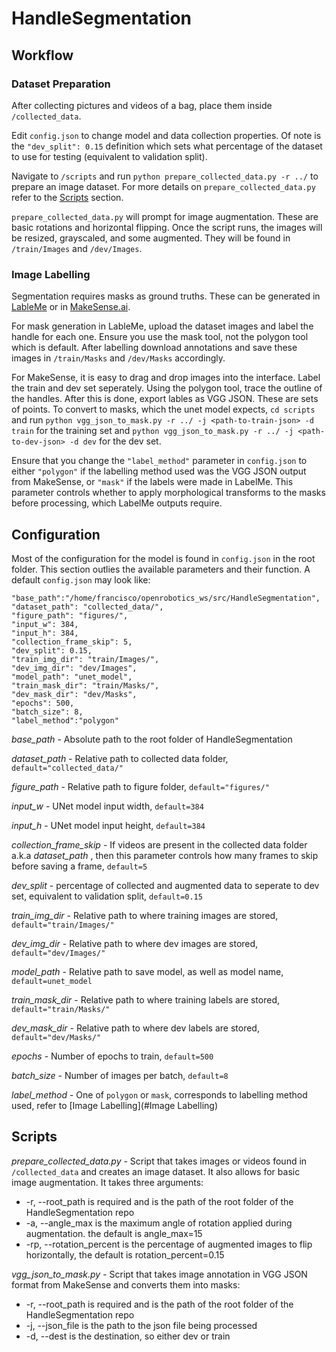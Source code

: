 # HandleSegmentation

## Workflow

### Dataset Preparation
After collecting pictures and videos of a bag, place them inside `/collected_data`.

Edit `config.json` to change model and data collection properties. Of note is the `"dev_split": 0.15` definition which sets what percentage of the dataset to use for testing (equivalent to validation split).

Navigate to `/scripts` and run `python prepare_collected_data.py -r ../` to prepare an image dataset. For more details on `prepare_collected_data.py` refer to the [Scripts](#Scripts) section.

`prepare_collected_data.py` will prompt for image augmentation. These are basic rotations and horizontal flipping. Once the script runs, the images will be resized, grayscaled, and some augmented. They will be found in `/train/Images` and `/dev/Images`.

### Image Labelling
Segmentation requires masks as ground truths. These can be generated in [LableMe](http://labelme.csail.mit.edu/Release3.0/) or in [MakeSense.ai](https://www.makesense.ai/).

For mask  generation in LableMe, upload the dataset images and label the handle for each one. Ensure you use the mask tool, not the polygon tool which is default. After labelling download annotations and save these images in `/train/Masks` and `/dev/Masks` accordingly.

For MakeSense, it is easy to drag and drop images into the interface. Label the train and dev set seperately. Using the polygon tool, trace the outline of the handles. After this is done, export lables as VGG JSON. These are sets of points. To convert to masks, which the unet model expects, `cd scripts` and run `python vgg_json_to_mask.py -r ../ -j <path-to-train-json> -d train` for the training set and `python vgg_json_to_mask.py -r ../ -j <path-to-dev-json> -d dev` for the dev set.

Ensure that you change the `"label_method"` parameter in `config.json` to either `"polygon"` if the labelling method used was the VGG JSON output from MakeSense, or `"mask"` if the labels were made in LabelMe. This parameter controls whether to apply morphological transforms to the masks before processing, which LabelMe outputs require.

## Configuration
Most of the configuration for the model is found in `config.json` in the root folder. This section outlies the available parameters and their function. A default `config.json` may look like:

	"base_path":"/home/francisco/openrobotics_ws/src/HandleSegmentation",
	"dataset_path": "collected_data/",
	"figure_path": "figures/",
	"input_w": 384,
	"input_h": 384,
	"collection_frame_skip": 5,
	"dev_split": 0.15,
	"train_img_dir": "train/Images/",
	"dev_img_dir": "dev/Images",
	"model_path": "unet_model",
	"train_mask_dir": "train/Masks/",
	"dev_mask_dir": "dev/Masks",
	"epochs": 500,
	"batch_size": 8,
	"label_method":"polygon"


_base_path_ - Absolute path to the root folder of HandleSegmentation

_dataset_path_ - Relative path to collected data folder, `default="collected_data/"`

_figure_path_ - Relative path to figure folder, `default="figures/"`

_input_w_ - UNet model input width, `default=384`

_input_h_ - UNet model input height, `default=384`

_collection_frame_skip_ - If videos are present in the collected data folder a.k.a _dataset_path_ , then this parameter controls how many frames to skip before saving a frame, `default=5`

_dev_split_ - percentage of collected and augmented data to seperate to dev set, equivalent to validation split, `default=0.15`

_train_img_dir_ - Relative path to where training images are stored, `default="train/Images/"`

_dev_img_dir_ - Relative path to where dev images are stored, `default="dev/Images/"`

_model_path_ - Relative path to save model, as well as model name, `default=unet_model`

_train_mask_dir_ - Relative path to where training labels are stored, `default="train/Masks/"`

_dev_mask_dir_ - Relative path to where dev labels are stored, `default="dev/Masks/"`

_epochs_ - Number of epochs to train, `default=500`

_batch_size_ - Number of images per batch, `default=8`

_label_method_ - One of `polygon` or `mask`, corresponds to labelling method used, refer to [Image Labelling](#Image Labelling)



## Scripts

_prepare_collected_data.py_ - Script that takes images or videos found in `/collected_data` and creates an image dataset. It also allows for basic image augmentation. It takes three arguments:
<ul>
  <li> -r, --root_path is required and is the path of the root folder of the HandleSegmentation repo        </li>
  <li>-a, --angle_max is the maximum angle of rotation applied during augmentation. the default is angle_max=15</li>
  <li>-rp, --rotation_percent is the percentage of augmented images to flip horizontally, the default is rotation_percent=0.15</li>
</ul>

_vgg_json_to_mask.py_ - Script that takes image annotation in VGG JSON format from MakeSense and converts them into masks:
<ul>
  <li> -r, --root_path is required and is the path of the root folder of the HandleSegmentation repo        </li>
  <li> -j, --json_file is the path to the json file being processed</li>
  <li>-d, --dest is the destination, so either dev or train</li>
</ul>
